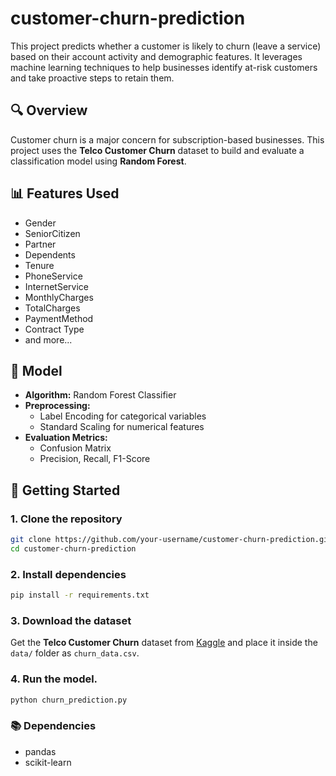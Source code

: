 # customer-churn-prediction
This project predicts whether a customer is likely to churn (leave a service) based on their account activity and demographic features. It leverages machine learning techniques to help businesses identify at-risk customers and take proactive steps to retain them.

## 🔍 Overview

Customer churn is a major concern for subscription-based businesses. This project uses the **Telco Customer Churn** dataset to build and evaluate a classification model using **Random Forest**.

## 📊 Features Used

- Gender
- SeniorCitizen
- Partner
- Dependents
- Tenure
- PhoneService
- InternetService
- MonthlyCharges
- TotalCharges
- PaymentMethod
- Contract Type
- and more...

## 🧠 Model

- **Algorithm:** Random Forest Classifier
- **Preprocessing:**
  - Label Encoding for categorical variables
  - Standard Scaling for numerical features
- **Evaluation Metrics:**
  - Confusion Matrix
  - Precision, Recall, F1-Score

## 🚀 Getting Started

### 1. Clone the repository
```bash
git clone https://github.com/your-username/customer-churn-prediction.git
cd customer-churn-prediction
```
### 2. Install dependencies
```bash
pip install -r requirements.txt
```
### 3. Download the dataset
Get the **Telco Customer Churn** dataset from [Kaggle](https://www.kaggle.com/datasets/blastchar/telco-customer-churn) and place it inside the `data/` folder as `churn_data.csv`.

### 4. Run the model.
```bash
python churn_prediction.py
```
### 📚 Dependencies
- pandas
- scikit-learn


